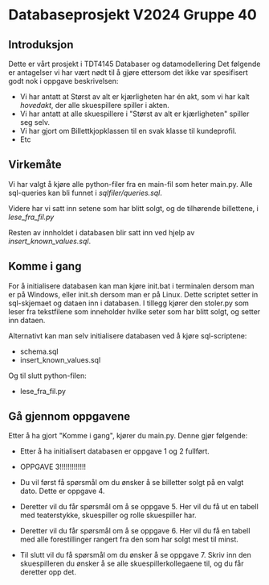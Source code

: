 # Databaseprosjekt V2024 Gruppe 40

## Introduksjon

Dette er vårt prosjekt i TDT4145 Databaser og datamodellering Det følgende er antagelser vi har vært nødt til å gjøre ettersom det ikke var spesifisert godt nok i oppgave beskrivelsen:

- Vi har antatt at Størst av alt er kjærligheten har én akt, som vi har kalt _hovedakt_, der alle skuespillere spiller i akten.
- Vi har antatt at alle skuespillere i "Størst av alt er kjærligheten" spiller seg selv.
- Vi har gjort om Billettkjopklassen til en svak klasse til kundeprofil.
- Etc

## Virkemåte

Vi har valgt å kjøre alle python-filer fra en main-fil som heter main.py. Alle sql-queries kan bli funnet i _sqlfiler/queries.sql_.

Videre har vi satt inn setene som har blitt solgt, og de tilhørende billettene, i _lese_fra_fil.py_

Resten av innholdet i databasen blir satt inn ved hjelp av _insert_known_values.sql_.

## Komme i gang

For å initialisere databasen kan man kjøre init.bat i terminalen dersom man er på Windows, eller init.sh dersom man er på Linux. Dette scriptet setter in sql-skjemaet og dataen inn i databasen. I tillegg kjører den stoler.py som leser fra tekstfilene som inneholder hvilke seter som har blitt solgt, og setter inn dataen.

Alternativt kan man selv initialisere databasen ved å kjøre sql-scriptene:

- schema.sql
- insert_known_values.sql

Og til slutt python-filen:

- lese_fra_fil.py

## Gå gjennom oppgavene

Etter å ha gjort "Komme i gang", kjører du main.py. Denne gjør følgende:

- Etter å ha initialisert databasen er oppgave 1 og 2 fullført.

- OPPGAVE 3!!!!!!!!!!!!!

- Du vil først få spørsmål om du ønsker å se billetter solgt på en valgt dato. Dette er oppgave 4.

- Deretter vil du får spørsmål om å se oppgave 5. Her vil du få ut en tabell med teaterstykke, skuespiller og rolle skuespiller har.

- Deretter vil du får spørsmål om å se oppgave 6. Her vil du få en tabell med alle forestillinger rangert fra den som har solgt mest til minst.

- Til slutt vil du få spørsmål om du ønsker å se oppgave 7. Skriv inn den skuespilleren du ønsker å se alle skuespillerkollegaene til, og du får deretter opp det.